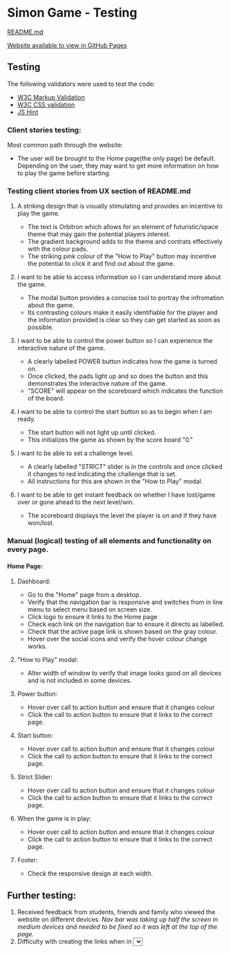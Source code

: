 # Simon Game - Testing

[README.md](https://github.com/murphya14/Simon-game/blob/master/README.md)

[Website available to view in GitHub Pages](https://github.com/murphya14/Simon-game)


## Testing

The following validators were used to test the code:

* [W3C Markup Validation]( https://validator.w3.org/)
* [W3C CSS validation](https://jigsaw.w3.org/css-validator/)
* [JS Hint](https://jshint.com/)

### Client stories testing:

Most common path through the website:
- The user will be brought to the Home page(the only page) be default.
  Depending on the user, they may want to get more information on how to play the game before starting.

### Testing client stories from UX section of README.md

1. A striking design that is visually stimulating and provides an incentive to play the game.
     * The text is Orbitron which allows for an element of futuristic/space theme that may gain the potential players interest.
     * The gradient background adds to the theme and contrats effectively with the colour pads.
     * The striking pink colour of the "How to Play" button may incentive the potential to click it and find out about the game.

2. I want to be able to access information so I can understand more about the game.
    * The modal button provides a conscise tool to portray the infromation about the game.
    * Its contrasting colours make it easily identifiable for the player and the information provided is clear so they can get started as soon as possible.

3. I want to be able to control the power button so I can experience the interactive nature of the game.
    * A clearly labelled POWER button indicates how the game is turned on.
    * Once clicked, the pads light up and so does the button and this demonstrates the interactive nature of the game.
    * "SCORE" will appear on the scoreboard which indicates the function of the board.

4. I want to be able to control the start button so as to begin when I am ready.
     *  The start button will not light up until clicked.
     *  This initializes the game as shown by the score board "0."

5. I want to be able to set a challenge level.
     *  A clearly labelled "STRICT" slider is in the controls and once clicked it changes to red indicating the challenge that is set.
     *  All instructions for this are shown in the "How to Play" modal.

6. I want to be able to get instant feedback on whether I have lost/game over or gone ahead to the next level/win.
     * The scoreboard displays the level the player is on and if they have won/lost.

### Manual (logical) testing of all elements and functionality on every page.

#### Home Page:

1. Dashboard:
    * Go to the "Home" page from a desktop.
    * Verify that the navigation bar is responsive and switches from in line menu to select menu based on screen size.
    * Click logo to ensure it links to the Home page
    * Check each link on the navigation bar to ensure it directs as labelled.
    * Check that the active page link is shown based on the gray colour.
    * Hover over the social icons and verify the hover colour change works.

2. "How to Play" modal:
     * Alter width of window to verify that image looks good on all devices and is not included in some devices.

3. Power button:
    * Hover over call to action button and ensure that it changes colour
    * Click the call to action button to ensure that it links to the correct page.

4. Start button:
    * Hover over call to action button and ensure that it changes colour
    * Click the call to action button to ensure that it links to the correct page.

5. Strict Slider:
    * Hover over call to action button and ensure that it changes colour
    * Click the call to action button to ensure that it links to the correct page.

6. When the game is in play:
    * Hover over call to action button and ensure that it changes colour
    * Click the call to action button to ensure that it links to the correct page.

4. Footer:
    * Check the responsive design at each width.




## Further testing:

1. Received feedback from students, friends and family who viewed the website on different devices. _Nav bar was taking up half the screen in medium devices and needed to be fixed so it was left at the top of the page._
2. Difficulty with creating the links when in <select> mode for mobiles. Need to learn JavaScript to implement this feature.




















